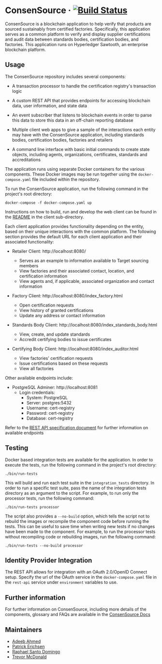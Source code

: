 # ConsenSource &middot; [![Build Status](https://travis-ci.org/target/consensource.svg?branch=master)](https://travis-ci.org/target/consensource)

ConsenSource is a blockchain application to help verify that products are sourced sustainably from certified factories. Specifically, this application serves as a common platform to verify and display supplier certifications and audit data between standards bodies, certification bodies, and factories. This application runs on Hyperledger Sawtooth, an enterprise blockchain platform.

## Usage

The ConsenSource repository includes several components:

- A transaction processor to handle the certification registry's transaction logic

- A custom REST API that provides endpoints for accessing blockchain data, user information, and state data

- An event subscriber that listens to blockchain events in order to parse this data to store this data in an off-chain reporting database

- Multiple client web apps to give a sample of the interactions each entity may have with the ConsenSource application, including standards bodies, certification bodies, factories and retailers

- A command line interface with basic initial commands to create state objects, including agents, organizations, certificates, standards and accreditations

The application runs using separate Docker containers for the various components. These Docker images may be run together using the `docker-compose.yaml` file included within the repository.

To run the ConsenSource application, run the following command in the project's root directory:

`docker-compose -f docker-compose.yaml up`

Instructions on how to build, run and develop the web client can be found in the [README](https://github.com/target/ConsenSource/blob/master/client/README.md) in the client sub-directory.

Each client application provides functionality depending on the entity, based on their unique interactions with the common platform. The following section provides the default URL for each client application and their associated functionality:

- Retailer Client: http://localhost:8080/

  - Serves as an example to information available to Target sourcing members
  - View factories and their associated contact, location, and certification information
  - View agents and, if applicable, associated organization and contact information

- Factory Client: http://localhost:8080/index_factory.html

  - Open certification requests
  - View history of granted certifications
  - Update any address or contact information

- Standards Body Client: http://localhost:8080/index_standards_body.html

  - View, create, and update standards
  - Accredit certifying bodies to issue certificates

- Certifying Body Client: http://localhost:8080/index_auditor.html
  - View factories' certification requests
  - Issue certifications based on these requests
  - View all factories

Other available endpoints include:

- PostgreSQL Adminer: http://localhost:8081
  - Login credentials:
    - System: PostgreSQL
    - Server: postgres:5432
    - Username: cert-registry
    - Password: cert-registry
    - Database: cert-registry

Refer to the [REST API specification document](https://github.com/target/ConsenSource/blob/master/docs_content/rest-api/specs.yaml) for further information on available endpoints

## Testing

Docker based integration tests are available for the application. In order to execute the tests, run the following command in the project's root directory:

`./bin/run-tests`

This will build and run each test suite in the `integration_tests` directory. In order to run a specific test suite, pass the name of the integration tests directory as an argument to the script. For example, to run only the processor tests, run the following command:

`./bin/run-tests processor`

The script also provides a `--no-build` option, which tells the script not to rebuild the images or recompile the component code before running the tests. This can be useful to save time when writing new tests if no changes have been made to the component. For example, to run the processor tests without recompiling code or rebuilding images, run the following command:

`./bin/run-tests --no-build processor`

## Identity Provider Integration

The REST API allows for integration with an OAuth 2.0/OpenID Connect setup. Specify the url of the OAuth
service in the `docker-compose.yaml` file in the `rest-api` service under `environment` variables to use.

## Further information

For further information on ConsenSource, including more details of the components, glossary and FAQs are available in the [ConsenSource Docs](https://pages.github.com/target/ConsenSource/)

## Maintainers

- [Adeeb Ahmed](https://github.com/adeebahmed)
- [Patrick Erichsen](https://github.com/Patrick-Erichsen)
- [Raphael Santo Domingo](https://github.com/pa3ng)
- [Trevor McDonald](https://github.com/trevormcdonald)
